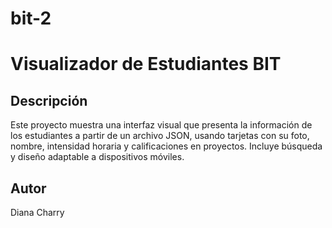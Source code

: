 # bit-2
# Visualizador de Estudiantes BIT

## Descripción
Este proyecto muestra una interfaz visual que presenta la información de los estudiantes a partir de un archivo JSON, usando tarjetas con su foto, nombre, intensidad horaria y calificaciones en proyectos. Incluye búsqueda y diseño adaptable a dispositivos móviles.

## Autor
Diana Charry
